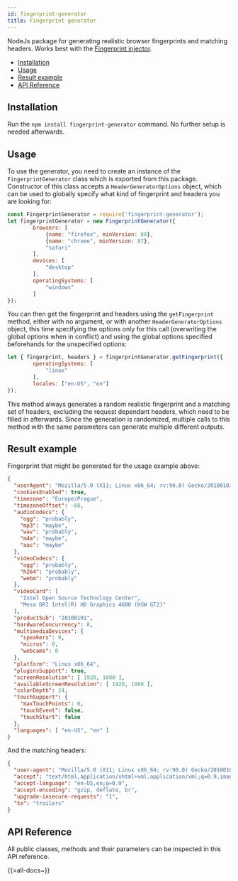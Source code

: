 ```yaml
---
id: fingerprint-generator
title: Fingerprint generator
---
```



NodeJs package for generating realistic browser fingerprints and matching headers. Works best with the [Fingerprint injector](https://github.com/apify/fingerprint-injector).

<!-- toc -->

- [Installation](#installation)
- [Usage](#usage)
- [Result example](#result-example)
- [API Reference](#api-reference)

<!-- tocstop -->

## Installation
Run the `npm install fingerprint-generator` command. No further setup is needed afterwards.
## Usage
To use the generator, you need to create an instance of the `FingerprintGenerator` class which is exported from this package. Constructor of this class accepts a `HeaderGeneratorOptions` object, which can be used to globally specify what kind of fingerprint and headers you are looking for:
```js
const FingerprintGenerator = require('fingerprint-generator');
let fingerprintGenerator = new FingerprintGenerator({
        browsers: [
            {name: "firefox", minVersion: 80},
            {name: "chrome", minVersion: 87},
            "safari"
        ],
        devices: [
            "desktop"
        ],
        operatingSystems: [
            "windows"
        ]
});
```
You can then get the fingerprint and headers using the `getFingerprint` method, either with no argument, or with another `HeaderGeneratorOptions` object, this time specifying the options only for this call (overwriting the global options when in conflict) and using the global options specified beforehands for the unspecified options:
```js
let { fingerprint, headers } = fingerprintGenerator.getFingerprint({
        operatingSystems: [
            "linux"
        ],
        locales: ["en-US", "en"]
});
```
This method always generates a random realistic fingerprint and a matching set of headers, excluding the request dependant headers, which need to be filled in afterwards. Since the generation is randomized, multiple calls to this method with the same parameters can generate multiple different outputs.
## Result example
Fingerprint that might be generated for the usage example above:
```json
{
  "userAgent": "Mozilla/5.0 (X11; Linux x86_64; rv:90.0) Gecko/20100101 Firefox/90.0",
  "cookiesEnabled": true,
  "timezone": "Europe/Prague",
  "timezoneOffset": -60,
  "audioCodecs": {
    "ogg": "probably",
    "mp3": "maybe",
    "wav": "probably",
    "m4a": "maybe",
    "aac": "maybe"
  },
  "videoCodecs": {
    "ogg": "probably", 
    "h264": "probably", 
    "webm": "probably"
  },
  "videoCard": [
    "Intel Open Source Technology Center",
    "Mesa DRI Intel(R) HD Graphics 4600 (HSW GT2)"
  ],
  "productSub": "20100101",
  "hardwareConcurrency": 8,
  "multimediaDevices": { 
    "speakers": 0, 
    "micros": 0, 
    "webcams": 0
  },
  "platform": "Linux x86_64",
  "pluginsSupport": true,
  "screenResolution": [ 1920, 1080 ],
  "availableScreenResolution": [ 1920, 1080 ],
  "colorDepth": 24,
  "touchSupport": { 
    "maxTouchPoints": 0, 
    "touchEvent": false, 
    "touchStart": false
  },
  "languages": [ "en-US", "en" ]
}
```
And the matching headers:
```json
{
  "user-agent": "Mozilla/5.0 (X11; Linux x86_64; rv:90.0) Gecko/20100101 Firefox/90.0",
  "accept": "text/html,application/xhtml+xml,application/xml;q=0.9,image/webp,*/*;q=0.8",
  "accept-language": "en-US,en;q=0.9",
  "accept-encoding": "gzip, deflate, br",
  "upgrade-insecure-requests": "1",
  "te": "trailers"
}
```
## API Reference
All public classes, methods and their parameters can be inspected in this API reference.

{{>all-docs~}}

